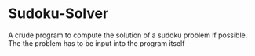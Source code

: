 # Sudoku-Solver
A crude program to compute the solution of a sudoku problem if possible.
The the problem has to be input into the program itself
